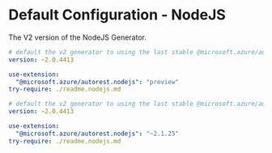 # Default Configuration - NodeJS

The V2 version of the NodeJS Generator.

```yaml $(nodejs) && $(preview) && !isRequested('@autorest/nodejs')
# default the v2 generator to using the last stable @microsoft.azure/autorest-core
version: ~2.0.4413

use-extension:
  "@microsoft.azure/autorest.nodejs": "preview"
try-require: ./readme.nodejs.md
```

```yaml $(nodejs) && !isRequested('@autorest/nodejs')
# default the v2 generator to using the last stable @microsoft.azure/autorest-core
version: ~2.0.4413

use-extension:
  "@microsoft.azure/autorest.nodejs": "~2.1.25"
try-require: ./readme.nodejs.md
```
